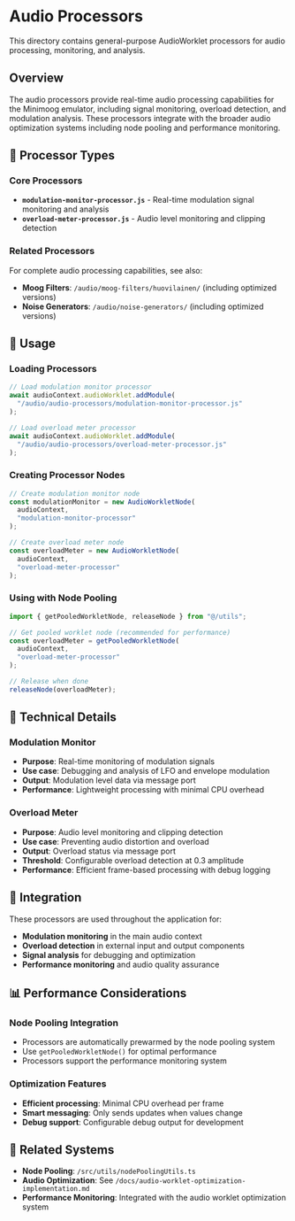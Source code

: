 # Audio Processors

This directory contains general-purpose AudioWorklet processors for audio processing, monitoring, and analysis.

## Overview

The audio processors provide real-time audio processing capabilities for the Minimoog emulator, including signal monitoring, overload detection, and modulation analysis. These processors integrate with the broader audio optimization systems including node pooling and performance monitoring.

## 🎯 **Processor Types**

### **Core Processors**

- **`modulation-monitor-processor.js`** - Real-time modulation signal monitoring and analysis
- **`overload-meter-processor.js`** - Audio level monitoring and clipping detection

### **Related Processors**

For complete audio processing capabilities, see also:

- **Moog Filters**: `/audio/moog-filters/huovilainen/` (including optimized versions)
- **Noise Generators**: `/audio/noise-generators/` (including optimized versions)

## 🚀 **Usage**

### **Loading Processors**

```typescript
// Load modulation monitor processor
await audioContext.audioWorklet.addModule(
  "/audio/audio-processors/modulation-monitor-processor.js"
);

// Load overload meter processor
await audioContext.audioWorklet.addModule(
  "/audio/audio-processors/overload-meter-processor.js"
);
```

### **Creating Processor Nodes**

```typescript
// Create modulation monitor node
const modulationMonitor = new AudioWorkletNode(
  audioContext,
  "modulation-monitor-processor"
);

// Create overload meter node
const overloadMeter = new AudioWorkletNode(
  audioContext,
  "overload-meter-processor"
);
```

### **Using with Node Pooling**

```typescript
import { getPooledWorkletNode, releaseNode } from "@/utils";

// Get pooled worklet node (recommended for performance)
const overloadMeter = getPooledWorkletNode(
  audioContext,
  "overload-meter-processor"
);

// Release when done
releaseNode(overloadMeter);
```

## 🔧 **Technical Details**

### **Modulation Monitor**

- **Purpose**: Real-time monitoring of modulation signals
- **Use case**: Debugging and analysis of LFO and envelope modulation
- **Output**: Modulation level data via message port
- **Performance**: Lightweight processing with minimal CPU overhead

### **Overload Meter**

- **Purpose**: Audio level monitoring and clipping detection
- **Use case**: Preventing audio distortion and overload
- **Output**: Overload status via message port
- **Threshold**: Configurable overload detection at 0.3 amplitude
- **Performance**: Efficient frame-based processing with debug logging

## 🔗 **Integration**

These processors are used throughout the application for:

- **Modulation monitoring** in the main audio context
- **Overload detection** in external input and output components
- **Signal analysis** for debugging and optimization
- **Performance monitoring** and audio quality assurance

## 📊 **Performance Considerations**

### **Node Pooling Integration**

- Processors are automatically prewarmed by the node pooling system
- Use `getPooledWorkletNode()` for optimal performance
- Processors support the performance monitoring system

### **Optimization Features**

- **Efficient processing**: Minimal CPU overhead per frame
- **Smart messaging**: Only sends updates when values change
- **Debug support**: Configurable debug output for development

## 🔄 **Related Systems**

- **Node Pooling**: `/src/utils/nodePoolingUtils.ts`
- **Audio Optimization**: See `/docs/audio-worklet-optimization-implementation.md`
- **Performance Monitoring**: Integrated with the audio worklet optimization system
